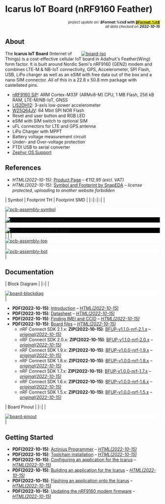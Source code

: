 # Icarus IoT Board (nRF9160 Feather)

<div style="display:flex;justify-content:right;">
<small><em>project update on: <strong>$Format:%cs$ with <mark><a href="https://github.com/tiacsys/bridle-electronic/commits/$Format:%h$" title="$Format:%B$" target="_blank">$Format:%h$</a></mark></strong></em></small>
</div>
<div style="display:flex;justify-content:right;">
<small><em>all data checked on <strong>2022-10-15</strong></em></small>
</div>

## About

<span style="width:256px;float:right;">[![board-iso]][board-iso]</span>

[board-iso]: electronic/boards/actinius-icarus-iot/board-iso.png "Icarus IoT Board (nRF9160 Feather)"

The **Icarus IoT Board** (Internet of Things) is a cost-effective cellular IoT
board in Adafruit's Feather(Wing) form factor. It is built around Nordic Semi's
nRF9160 (GEN2) modem and combines LTE-M & NB-IoT connectivity, GPS,
Accelerometer, SPI Flash, USB, LiPo charger as well as an eSIM with free data
out of the box and a nano SIM connector. All of this in a 22.8 x 50.8 mm package
with castellated pins.

* [nRF9160 SiP]: ARM Cortex-M33F (ARMv8-M) CPU, 1 MB Flash, 256 kB RAM, LTE-M/NB-IoT, GNSS
* [LIS2DH12]: 3-axis low-power accelerometer
* [W25Q64JV]: 64 Mbit SPI NOR Flash
* Reset and user button and RGB LED
* eSIM with SIM switch to optional SIM
* uFL connectors for LTE and GPS antenna
* LiPo Charger with MPPT
* Battery voltage measurement circuit
* Under- and Over-voltage protection
* FTDI USB to serial converter
* [Zephyr OS Support]

[nRF9160 SiP]: https://www.nordicsemi.com/Products/nRF9160 "ARM® Cortex M33 with 1 MB Flash and 256 kB RAM, ARM® Trustzone®, ARM® Cryptocell 310, integrated LTE-M/NB-IoT modem and GNSS"
[LIS2DH12]: https://www.st.com/en/mems-and-sensors/lis2dh12.html "MEMS digital output 3-axis motion sensor"
[W25Q64JV]: https://www.winbond.com/hq/product/code-storage-flash-memory/serial-nor-flash/?__locale=en&partNo=W25Q64JV "64 Mbit SPI NOR Flash"
[Zephyr OS Support]: https://bridle.tiac-systems.net/doc/latest/zephyr/boards/arm/actinius_icarus/doc/index.html "Zephyr OS Support for Actinius Icarus IoT Board"

## References

* *HTML(2022-10-15)*: [Product Page] – *€112,95 (excl. VAT)*
* *HTML(2022-10-15)*: [Symbol and Footprint by SnapEDA]
  – *license protected, uploading to another website forbidden*

[Product Page]: https://www.actinius.com/icarus "Icarus IoT Board v2 (nRF9160 Feather)"
[Symbol and Footprint by SnapEDA]: https://www.snapeda.com/parts/Icarus%20IoT%20Board/Actinius/view-part/?ref=actinius "Created by SnapEDA and added to SnapEDA on Jul 29, 2022"

| Symbol | Footprint TH | Footprint SMD |
|::|::|::|
| <div style="background-color:white;">[![pcb-assembly-symbol]][pcb-assembly-symbol]</div> | <div style="background-color:black;"><div style="width:75%;display:inline-block;">[![pcb-assembly-footprint-th]][pcb-assembly-footprint-th]</div></div> | <div style="background-color:black;"><div style="width:75%;display:inline-block;">[![pcb-assembly-footprint-smd]][pcb-assembly-footprint-smd]</div></div> |
| | <div style="background-color:white;"><div style="width:33%;display:inline-block;">[![pcb-assembly-top]][pcb-assembly-top]</div></div> | <div style="background-color:white;"><div style="width:33%;display:inline-block;">[![pcb-assembly-bot]][pcb-assembly-bot]</div></div> |

[pcb-assembly-symbol]: electronic/boards/actinius-icarus-iot/pcb-assembly-symbol.png "Icarus IoT Board (nRF9160 Feather) Symbol"
[pcb-assembly-footprint-th]: electronic/boards/actinius-icarus-iot/pcb-assembly-footprint-th.png "Icarus IoT Board (nRF9160 Feather) Footprint TH"
[pcb-assembly-footprint-smd]: electronic/boards/actinius-icarus-iot/pcb-assembly-footprint-smd.png "Icarus IoT Board (nRF9160 Feather) Footprint SMD"
[pcb-assembly-top]: electronic/boards/actinius-icarus-iot/pcb-assembly-top.png "Icarus IoT Board (nRF9160 Feather) PCB Assembly (top)"
[pcb-assembly-bot]: electronic/boards/actinius-icarus-iot/pcb-assembly-bot.png "Icarus IoT Board (nRF9160 Feather) PCB Assembly (bottom)"

## Documentation

| Block Diagram |
|::|
| <div style="background-color:white;">[![board-blockdiag]][board-blockdiag]</div> |

[board-blockdiag]: electronic/boards/actinius-icarus-iot/board-blockdiag.png "Icarus IoT Board (nRF9160 Feather) Block Diagram"

* **PDF(2022-10-15)**: [Introduction]
  – *[HTML(2022-10-15)](https://docs.actinius.com/icarus/introduction)*
* **PDF(2022-10-15)**: [Datasheet]
  – *[HTML(2022-10-15)](https://docs.actinius.com/icarus/datasheet)*
* **PDF(2022-10-15)**: [Finding IMEI and CCID]
  – *[HTML(2022-10-15)](https://docs.actinius.com/icarus/imei-ccid)*
* **PDF(2022-10-15)**: [Board files]
  – *[HTML(2022-10-15)](https://docs.actinius.com/icarus/board-files)*
  * nRF Connect SDK 2.1.x: **ZIP(2022-10-15)**: [BFUP-v1.1.0-nrf-2.1.x]
    – *[original(2022-10-15)](https://cdn.actini.us/zephyr/nRF%20Connect%20SDK%20v2.1.x-v1.1.0.zip)*
  * nRF Connect SDK 2.0.x: **ZIP(2022-10-15)**: [BFUP-v1.1.0-nrf-2.0.x]
    – *[original(2022-10-15)](https://cdn.actini.us/zephyr/nRF%20Connect%20SDK%20v2.0.x-v1.1.0.zip)*
  * nRF Connect SDK 1.9.x: **ZIP(2022-10-15)**: [BFUP-v1.0.0-nrf-1.9.x]
    – *[original(2022-10-15)](https://cdn.actini.us/zephyr/nRF%20Connect%20SDK%20v1.9.x-v1.0.0.zip)*
  * nRF Connect SDK 1.8.x: **ZIP(2022-10-15)**: [BFUP-v1.0.0-nrf-1.8.x]
    – *[original(2022-10-15)](https://cdn.actini.us/zephyr/nRF%20Connect%20SDK%20v1.8.x-v1.0.0.zip)*
  * nRF Connect SDK 1.7.x: **ZIP(2022-10-15)**: [BFUP-v1.0.0-nrf-1.7.x]
    – *[original(2022-10-15)](https://cdn.actini.us/zephyr/nRF%20Connect%20SDK%20v1.7.x-v1.0.0.zip)*
  * nRF Connect SDK 1.6.x: **ZIP(2022-10-15)**: [BFUP-v1.0.0-nrf-1.6.x]
    – *[original(2022-10-15)](https://cdn.actini.us/zephyr/nRF%20Connect%20SDK%20v1.6.x-v1.0.0.zip)*
  * nRF Connect SDK 1.5.x: **ZIP(2022-10-15)**: [BFUP-v1.0.0-nrf-1.5.x]
    – *[original(2022-10-15)](https://cdn.actini.us/zephyr/nRF%20Connect%20SDK%20v1.5.x-v1.0.0.zip)*

[Introduction]: electronic/boards/actinius-icarus-iot/introduction.pdf "2022-10-15: Last updated on: April 18, 2022"
[Datasheet]: electronic/boards/actinius-icarus-iot/datasheet.pdf "2022-10-15: Last updated on: August 15, 2022"
[Finding IMEI and CCID]: electronic/boards/actinius-icarus-iot/imei-ccid.pdf "2022-10-15: Last updated on: March 29, 2022"
[Board files]: electronic/boards/actinius-icarus-iot/board-files.pdf "2022-10-15: Last updated on: October 05, 2022"
[BFUP-v1.1.0-nrf-2.1.x]: electronic/companies/actinius/BFUP-v1.1.0-nrf-2.1.x.zip "2022-10-15: Board Files Update Pack (BFUP) 1.1.0 for nRF Connect SDK (NCS) 2.1.x"
[BFUP-v1.1.0-nrf-2.0.x]: electronic/companies/actinius/BFUP-v1.1.0-nrf-2.0.x.zip "2022-10-15: Board Files Update Pack (BFUP) 1.1.0 for nRF Connect SDK (NCS) 2.0.x"
[BFUP-v1.0.0-nrf-1.9.x]: electronic/companies/actinius/BFUP-v1.0.0-nrf-1.9.x.zip "2022-10-15: Board Files Update Pack (BFUP) 1.0.0 for nRF Connect SDK (NCS) 1.9.x"
[BFUP-v1.0.0-nrf-1.8.x]: electronic/companies/actinius/BFUP-v1.0.0-nrf-1.8.x.zip "2022-10-15: Board Files Update Pack (BFUP) 1.0.0 for nRF Connect SDK (NCS) 1.8.x"
[BFUP-v1.0.0-nrf-1.7.x]: electronic/companies/actinius/BFUP-v1.0.0-nrf-1.7.x.zip "2022-10-15: Board Files Update Pack (BFUP) 1.0.0 for nRF Connect SDK (NCS) 1.7.x"
[BFUP-v1.0.0-nrf-1.6.x]: electronic/companies/actinius/BFUP-v1.0.0-nrf-1.6.x.zip "2022-10-15: Board Files Update Pack (BFUP) 1.0.0 for nRF Connect SDK (NCS) 1.6.x"
[BFUP-v1.0.0-nrf-1.5.x]: electronic/companies/actinius/BFUP-v1.0.0-nrf-1.5.x.zip "2022-10-15: Board Files Update Pack (BFUP) 1.0.0 for nRF Connect SDK (NCS) 1.5.x"

| Board Pinout |
|::|
| <div style="background-color:white;"><div style="width:100%;display:inline-block">[![board-pinout]][board-pinout]</div></div> |

[board-pinout]: electronic/boards/actinius-icarus-iot/board-pinout.png "Icarus IoT Board (nRF9160 Feather) Pinout"

## Getting Started

* **PDF(2022-10-15)**: [Actinius Programmer]
  – *[HTML(2022-10-15)](https://docs.actinius.com/getting-started/actinius-programmer)*
* **PDF(2022-10-15)**: [Toolchain installation]
  – *[HTML(2022-10-15)](https://docs.actinius.com/getting-started/toolchain-installation)*
* **PDF(2022-10-15)**: [Configuring an application for the Icarus]
  – *[HTML(2022-10-15)](https://docs.actinius.com/getting-started/configure-an-application)*
* **PDF(2022-10-15)**: [Building an application for the Icarus]
  – *[HTML(2022-10-15)](https://docs.actinius.com/getting-started/building-an-application)*
* **PDF(2022-10-15)**: [Flashing an application onto the Icarus]
  – *[HTML(2022-10-15)](https://docs.actinius.com/getting-started/flashing-an-application)*
* **PDF(2022-10-15)**: [Updating the nRF9160 modem firmware]
  – *[HTML(2022-10-15)](https://docs.actinius.com/getting-started/updating-the-modem-firmware)*

[Actinius Programmer]: electronic/companies/actinius/actinius-programmer.pdf "2022-10-15: Last updated on: March 28, 2022"
[Toolchain installation]: electronic/companies/actinius/toolchain-installation.pdf "2022-10-15: Last updated on: March 28, 2022"
[Configuring an application for the Icarus]: electronic/companies/actinius/configure-an-application.pdf "2022-10-15: Last updated on: March 22, 2022"
[Building an application for the Icarus]: electronic/companies/actinius/building-an-application.pdf "2022-10-15: Last updated on: March 22, 2022"
[Flashing an application onto the Icarus]: electronic/companies/actinius/flashing-an-application.pdf "2022-10-15: Last updated on: August 16, 2022"
[Updating the nRF9160 modem firmware]: electronic/companies/actinius/updating-the-modem-firmware.pdf "2022-10-15: Last updated on: September 27, 2022"
